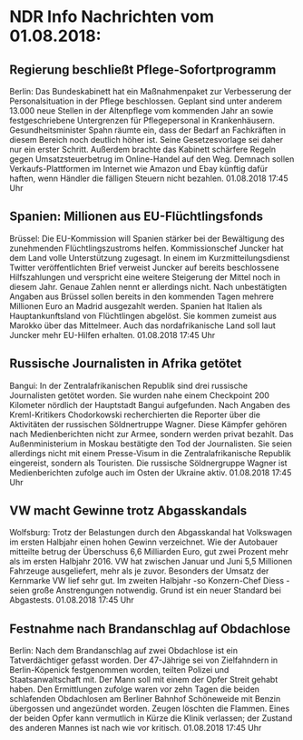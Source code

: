 # NDR Info Nachrichten vom 01.08.2018:


## Regierung beschließt Pflege-Sofortprogramm
Berlin: Das Bundeskabinett hat ein Maßnahmenpaket zur Verbesserung der Personalsituation in der Pflege beschlossen. Geplant sind unter anderem 13.000 neue Stellen in der Altenpflege vom kommenden Jahr an sowie festgeschriebene Untergrenzen für Pflegepersonal in Krankenhäusern. Gesundheitsminister Spahn räumte ein, dass der Bedarf an Fachkräften in diesem Bereich noch deutlich höher ist. Seine Gesetzesvorlage sei daher nur ein erster Schritt. Außerdem brachte das Kabinett schärfere Regeln gegen Umsatzsteuerbetrug im Online-Handel auf den Weg. Demnach sollen Verkaufs-Plattformen im Internet wie Amazon und Ebay künftig dafür haften, wenn Händler die fälligen Steuern nicht bezahlen. 01.08.2018 17:45 Uhr 

## Spanien: Millionen aus EU-Flüchtlingsfonds
Brüssel: Die EU-Kommission will Spanien stärker bei der Bewältigung des zunehmenden Flüchtlingszustroms helfen. Kommissionschef Juncker hat dem Land volle Unterstützung zugesagt. In einem im Kurzmitteilungsdienst Twitter veröffentlichten Brief verweist Juncker auf bereits beschlossene Hilfszahlungen und verspricht eine weitere Steigerung der Mittel noch in diesem Jahr. Genaue Zahlen nennt er allerdings nicht. Nach unbestätigten Angaben aus Brüssel sollen bereits in den kommenden Tagen mehrere Millionen Euro an Madrid ausgezahlt werden. Spanien hat Italien als Hauptankunftsland von Flüchtlingen abgelöst. Sie kommen zumeist aus Marokko über das Mittelmeer. Auch das nordafrikanische Land soll laut Juncker mehr EU-Hilfen erhalten. 01.08.2018 17:45 Uhr 

## Russische Journalisten in Afrika getötet
Bangui: In der Zentralafrikanischen Republik sind drei russische Journalisten getötet worden. Sie wurden nahe einem Checkpoint 200 Kilometer nördlich der Hauptstadt Bangui aufgefunden. Nach Angaben des Kreml-Kritikers Chodorkowski recherchierten die Reporter über die Aktivitäten der russischen Söldnertruppe Wagner. Diese Kämpfer gehören nach Medienberichten nicht zur Armee, sondern werden privat bezahlt. Das Außenministerium in Moskau bestätigte den Tod der Journalisten. Sie seien allerdings nicht mit einem Presse-Visum in die Zentralafrikanische Republik eingereist, sondern als Touristen. Die russische Söldnergruppe Wagner ist Medienberichten zufolge auch im Osten der Ukraine aktiv. 01.08.2018 17:45 Uhr 

## VW macht Gewinne trotz Abgasskandals
Wolfsburg: Trotz der Belastungen durch den Abgasskandal hat Volkswagen im ersten Halbjahr einen hohen Gewinn verzeichnet. Wie der Autobauer mitteilte betrug der Überschuss 6,6 Milliarden Euro, gut zwei Prozent mehr als im ersten Halbjahr 2016. VW hat zwischen Januar und Juni 5,5 Millionen Fahrzeuge ausgeliefert, mehr als je zuvor. Besonders der Umsatz der Kernmarke VW lief sehr gut. Im zweiten Halbjahr -so Konzern-Chef Diess - seien große Anstrengungen notwendig. Grund ist ein neuer Standard bei Abgastests. 01.08.2018 17:45 Uhr 

## Festnahme nach Brandanschlag auf Obdachlose
Berlin: Nach dem Brandanschlag auf zwei Obdachlose ist ein Tatverdächtiger gefasst worden. Der 47-Jährige sei von Zielfahndern in Berlin-Köpenick festgenommen worden, teilten Polizei und Staatsanwaltschaft mit. Der Mann soll mit einem der Opfer Streit gehabt haben. Den Ermittlungen zufolge waren vor zehn Tagen die beiden schlafenden Obdachlosen am Berliner Bahnhof Schöneweide mit Benzin übergossen und angezündet worden. Zeugen löschten die Flammen. Eines der beiden Opfer kann vermutlich in Kürze die Klinik verlassen; der Zustand des anderen Mannes ist nach wie vor kritisch. 01.08.2018 17:45 Uhr 
